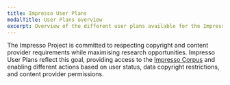 ```yaml
---
title: Impresso User Plans
modalTitle: User Plans overview
excerpt: Overview of the different user plans available for the Impresso Project
---
```


The Impresso Project is committed to respecting copyright and content provider requirements while maximising research opportunities. Impresso User Plans reflect this goal, providing access to the [Impresso Corpus](/datalab/corpus-overview) and enabling different actions based on user status, data copyright restrictions, and content provider permissions.
